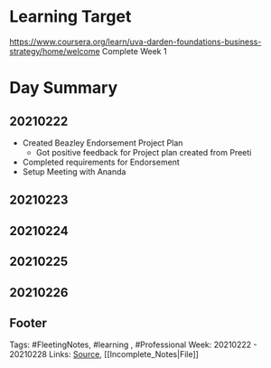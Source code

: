 # Learning Target
https://www.coursera.org/learn/uva-darden-foundations-business-strategy/home/welcome
Complete Week 1 

# Day Summary
## 20210222
- Created Beazley Endorsement Project Plan
	- Got positive feedback for Project plan created from Preeti
- Completed requirements for Endorsement 
- Setup Meeting with Ananda

## 20210223

## 20210224

## 20210225

## 20210226

## Footer

Tags: #FleetingNotes, #learning , #Professional
Week: 20210222 - 20210228
Links: 
[Source](template.md), [[Incomplete_Notes|File]]

<!--
Comment - 
-->
<!--stackedit_data:
eyJoaXN0b3J5IjpbLTEwMDMwODgzNDgsLTIzNjU2OTYyOSw3OT
UwNzUwOTldfQ==
-->
